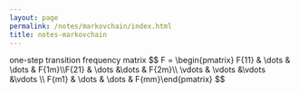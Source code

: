 ```yaml
---
layout: page
permalink: /notes/markovchain/index.html
title: notes-markovchain
---
```


<html>
<head>
<title>MathJax TeX Test Page</title>
<script src="https://polyfill.io/v3/polyfill.min.js?features=es6"></script>
<script type="text/javascript" id="MathJax-script" async
  src="https://cdn.jsdelivr.net/npm/mathjax@3/es5/tex-chtml.js">
</script>
</head>
<body>
 one-step transition frequency matrix   $$ F = \begin{pmatrix} F{11} & \dots  & \dots & F{1m}\\F{21} & \dots &\dots & F{2m}\\ \vdots & \vdots &\vdots &\vdots \\ F{m1} & \dots & \dots & F{mm}\end{pmatrix} $$
</body>
</html>
